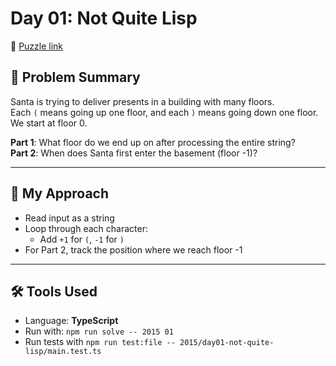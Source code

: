 # Day 01: Not Quite Lisp

📅 [Puzzle link](https://adventofcode.com/2015/day/1)

## 🧩 Problem Summary

Santa is trying to deliver presents in a building with many floors.  
Each `(` means going up one floor, and each `)` means going down one floor.  
We start at floor 0.

**Part 1**: What floor do we end up on after processing the entire string?  
**Part 2**: When does Santa first enter the basement (floor -1)?

---

## 🧠 My Approach

- Read input as a string
- Loop through each character:
  - Add `+1` for `(`, `-1` for `)`
- For Part 2, track the position where we reach floor -1

---

## 🛠️ Tools Used

- Language: **TypeScript**
- Run with: `npm run solve -- 2015 01`
- Run tests with `npm run test:file -- 2015/day01-not-quite-lisp/main.test.ts`
